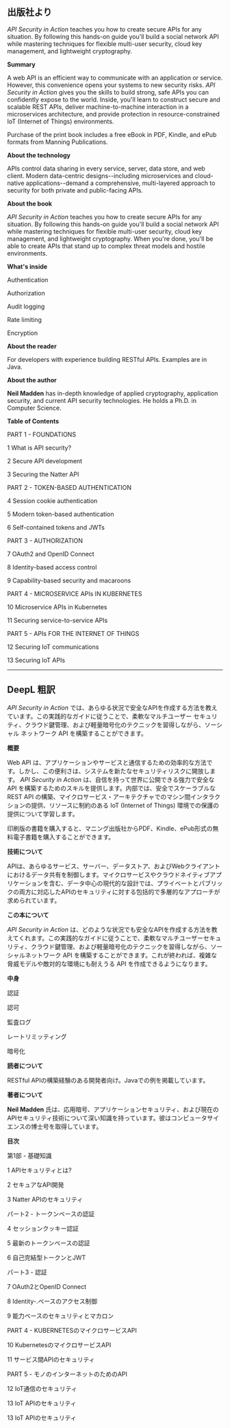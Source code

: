 ## 出版社より

 _API Security in Action_ teaches you how to create secure APIs for any situation. By following this hands-on guide you'll build a social network API while mastering techniques for flexible multi-user security, cloud key management, and lightweight cryptography.

 **Summary**

A web API is an efficient way to communicate with an application or service. However, this convenience opens your systems to new security risks. _API Security in Action_ gives you the skills to build strong, safe APIs you can confidently expose to the world. Inside, you'll learn to construct secure and scalable REST APIs, deliver machine-to-machine interaction in a microservices architecture, and provide protection in resource-constrained IoT (Internet of Things) environments.

Purchase of the print book includes a free eBook in PDF, Kindle, and ePub formats from Manning Publications.

 **About the technology**

APIs control data sharing in every service, server, data store, and web client. Modern data-centric designs--including microservices and cloud-native applications--demand a comprehensive, multi-layered approach to security for both private and public-facing APIs.

 **About the book**

_API Security in Action_ teaches you how to create secure APIs for any situation. By following this hands-on guide you'll build a social network API while mastering techniques for flexible multi-user security, cloud key management, and lightweight cryptography. When you're done, you'll be able to create APIs that stand up to complex threat models and hostile environments.

 **What's inside**

Authentication

Authorization

Audit logging

Rate limiting

Encryption

 **About the reader**

For developers with experience building RESTful APIs. Examples are in Java.

 **About the author**

**Neil Madden** has in-depth knowledge of applied cryptography, application security, and current API security technologies. He holds a Ph.D. in Computer Science.

 **Table of Contents**

PART 1 - FOUNDATIONS

1 What is API security?

2 Secure API development

3 Securing the Natter API

PART 2 - TOKEN-BASED AUTHENTICATION

4 Session cookie authentication

5 Modern token-based authentication

6 Self-contained tokens and JWTs

PART 3 - AUTHORIZATION

7 OAuth2 and OpenID Connect

8 Identity-based access control

9 Capability-based security and macaroons

PART 4 - MICROSERVICE APIs IN KUBERNETES

10 Microservice APIs in Kubernetes

11 Securing service-to-service APIs

PART 5 - APIs FOR THE INTERNET OF THINGS

12 Securing IoT communications

13 Securing IoT APIs

---

## DeepL 粗訳

 _API Security in Action_ では、あらゆる状況で安全なAPIを作成する方法を教えています。この実践的なガイドに従うことで、柔軟なマルチユーザー セキュリティ、クラウド鍵管理、および軽量暗号化のテクニックを習得しながら、ソーシャル ネットワーク API を構築することができます。

 **概要**

Web API は、アプリケーションやサービスと通信するための効率的な方法です。しかし、この便利さは、システムを新たなセキュリティリスクに開放します。 _API Security in Action_ は、自信を持って世界に公開できる強力で安全な API を構築するためのスキルを提供します。内部では、安全でスケーラブルな REST API の構築、マイクロサービス・アーキテクチャでのマシン間インタラクションの提供、リソースに制約のある IoT (Internet of Things) 環境での保護の提供について学習します。

印刷版の書籍を購入すると、マニング出版社からPDF、Kindle、ePub形式の無料電子書籍を購入することができます。

 **技術について**

APIは、あらゆるサービス、サーバー、データストア、およびWebクライアントにおけるデータ共有を制御します。マイクロサービスやクラウドネイティブアプリケーションを含む、データ中心の現代的な設計では、プライベートとパブリックの両方に対応したAPIのセキュリティに対する包括的で多層的なアプローチが求められています。

 **この本について**

_API Security in Action_ は、どのような状況でも安全なAPIを作成する方法を教えてくれます。この実践的なガイドに従うことで、柔軟なマルチユーザーセキュリティ、クラウド鍵管理、および軽量暗号化のテクニックを習得しながら、ソーシャルネットワーク API を構築することができます。これが終われば、複雑な脅威モデルや敵対的な環境にも耐えうる API を作成できるようになります。

 **中身**

認証

認可

監査ログ

レートリミッティング

暗号化

**読者について**

RESTful APIの構築経験のある開発者向け。Javaでの例を掲載しています。

 **著者について**

**Neil Madden** 氏は、応用暗号、アプリケーションセキュリティ、および現在のAPIセキュリティ技術について深い知識を持っています。彼はコンピュータサイエンスの博士号を取得しています。

 **目次**

第1部 - 基礎知識

1 APIセキュリティとは?

2 セキュアなAPI開発

3 Natter APIのセキュリティ

パート2 - トークンベースの認証

4 セッションクッキー認証

5 最新のトークンベースの認証

6 自己完結型トークンとJWT

パート3 - 認証

7 OAuth2とOpenID Connect

8 Identity-.ベースのアクセス制御

9 能力ベースのセキュリティとマカロン

PART 4 - KUBERNETESのマイクロサービスAPI

10 KubernetesのマイクロサービスAPI

11 サービス間APIのセキュリティ

PART 5 - モノのインターネットのためのAPI

12 IoT通信のセキュリティ

13 IoT APIのセキュリティ

13 IoT APIのセキュリティ
